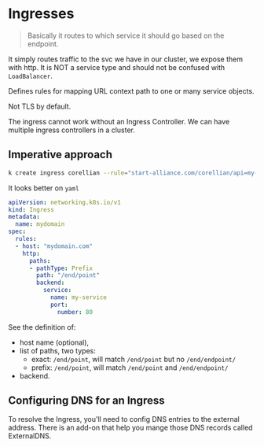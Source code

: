 # Ingresses

> Basically it routes to which service it should go based on the endpoint.

It simply routes traffic to the svc we have in our cluster, we expose them with
http. It is NOT a service type and should not be confused with `LoadBalancer`.

Defines rules for mapping URL context path to one or many service objects.

Not TLS by default.

The ingress cannot work without an Ingress Controller. We can have multiple
ingress controllers in a cluster.

## Imperative approach

```bash
k create ingress corellian --rule="start-alliance.com/corellian/api=my-service-corellian:8080"
```
It looks better on `yaml`
```yaml
apiVersion: networking.k8s.io/v1
kind: Ingress
metadata:
  name: mydomain
spec:
  rules:
  - host: "mydomain.com"
    http:
      paths:
      - pathType: Prefix
        path: "/end/point"
        backend:
          service:
            name: my-service
            port:
              number: 80
```

See the definition of:
- host name (optional),
- list of paths, two types:
  - exact: `/end/point`, will match `/end/point` but no `/end/endpoint/`
  - prefix: `/end/point`, will match `/end/point` and `/end/endpoint/`
- backend.

## Configuring DNS for an Ingress

To resolve the Ingress, you'll need to config DNS entries to the external
address. There is an add-on that help you mange those DNS records called
ExternalDNS.
